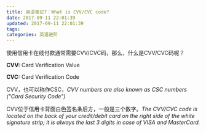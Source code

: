 ```yaml
---
title: 英语笔记7：What is CVV/CVC code?
date: 2017-09-11 22:01:39
updated: 2017-09-11 22:01:39
tags:
categories: 英语进阶
---
```



使用信用卡在线付款通常需要CVV/CVC码，那么，什么是CVV/CVC码呢？

**CVV:** Card Verification Value

**CVC:** Card Verification Code

CVV，也可以称作CSC，*CVV numbers are also known as CSC numbers ("Card Security Code")*

CVV位于信用卡背面白色签名条后方，一般是三个数字。*The CVV/CVC code is located on the back of your credit/debit card on the right side of the white signature strip; it is always the last 3 digits in case of VISA and MasterCard.*